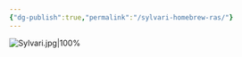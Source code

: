 ```yaml
---
{"dg-publish":true,"permalink":"/sylvari-homebrew-ras/"}
---
```




![Sylvari.jpg|100%](/img/user/Sylvari.jpg)
